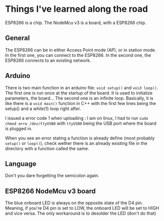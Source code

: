 # Things I've learned along the road

ESP8266 is a chip. The NodeMcu v3 is a board, with a ESP8266 chip.

## General

The ESP8266 can be in either Access Point mode (AP), or in station mode.
In the first one, you can connect to the ESP8266. In the second one, the ESP8266
connects to an existing network.

## Arduino

There is two main function in an arduino file: `void setup()` and `void loop()`.
The first one is run once at the startup of the board. It is used to initialize parameters,
the board... The second one is an infinite loop.
Basically, it is like there is a `void main()` function in C++ with the first few lines
being the setup() and a while(1) loop right after.


I issued a error code 1 when uploading : I am on linux, I had to run `sudo chmod a+rw /dev/ttyUSB0`
with `ttyUSB0` being the USB port where the board is plugged in.

When you see an error stating a function is already define (most probably `setup()` or `loop()`), check wether there is an already existing file in the directory with a function called the same.

## Language

Don't you dare forgetting the semicolon again.

## ESP8266 NodeMcu v3 board

The blue onboard LED is always on the opposite state of the D4 pin. Meaning, 
if you're D4 pin is set to LOW, the onboard LED will be set to HIGH and vice versa.
The only workaround is to desolder the LED (don't do that)